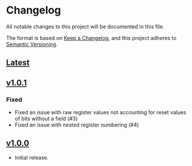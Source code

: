 # Changelog

All notable changes to this project will be documented in this file.

The format is based on [Keep a Changelog](https://keepachangelog.com/en/1.0.0/), and this project adheres to [Semantic Versioning](https://semver.org/spec/v2.0.0.html).

## [Latest](https://github.com/NordicSemiconductor/svada)

## [v1.0.1](https://github.com/nordicsemiconductor/svada/tree/v1.0.1)

### Fixed

* Fixed an issue with raw register values not accounting for reset values of bits without a field (#3)
* Fixed an issue with nested register numbering (#4)

## [v1.0.0](https://github.com/nordicsemiconductor/svada/tree/v1.0.0)

* Initial release.
